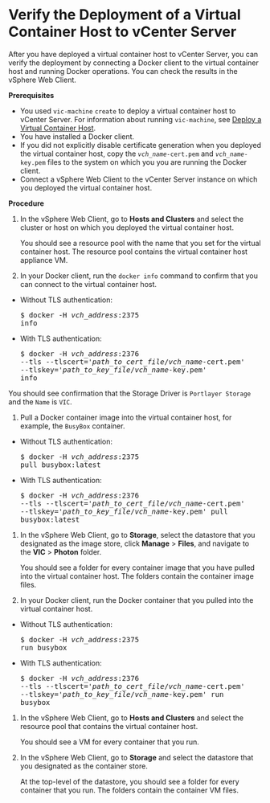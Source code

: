 # Verify the Deployment of a Virtual Container Host to vCenter Server #

After you have deployed a virtual container host to vCenter Server, you can verify the deployment by connecting a Docker client to the virtual container host and running Docker operations. You can check the results in the vSphere Web Client.

**Prerequisites**

- You used `vic-machine` `create` to deploy a virtual container host to vCenter Server. For information about running `vic-machine`, see [Deploy a Virtual Container Host](install_vic_cli.md).
- You have installed a Docker client.
- If you did not explicitly disable certificate generation when you deployed the virtual container host, copy the <code><i>vch_name</i>-cert.pem</code> and <code><i>vch_name</i>-key.pem</code> files to the system on which you you are running the Docker client. 
- Connect a vSphere Web Client to the vCenter Server instance on which you deployed the virtual container host.

**Procedure**    

1. In the vSphere Web Client, go to **Hosts and Clusters** and select the cluster or host on which you deployed the virtual container host.
 
    You should see a resource pool with the name that you set for the virtual container host. The resource pool contains the virtual container host appliance VM.   

1.  In your Docker client, run the `docker info` command to confirm that you can connect to the virtual container host. 
 
 - Without TLS authentication:<pre>$ docker -H <i>vch_address</i>:2375 info</pre>
 - With TLS authentication:<pre>$ docker -H <i>vch_address</i>:2376 
--tls 
--tlscert='<i>path_to_cert_file</i>/<i>vch_name</i>-cert.pem' 
--tlskey='<i>path_to_key_file</i>/<i>vch_name</i>-key.pem' 
info</pre>

 You should see confirmation that the Storage Driver is ```Portlayer Storage``` and the `Name` is `VIC`.
1.  Pull a Docker container image into the virtual container host, for example, the `BusyBox` container.

 - Without TLS authentication:<pre>$ docker -H <i>vch_address</i>:2375 pull busybox:latest</pre>
 - With TLS authentication:<pre>$ docker -H <i>vch_address</i>:2376 
--tls 
--tlscert='<i>path_to_cert_file</i>/<i>vch_name</i>-cert.pem' 
--tlskey='<i>path_to_key_file</i>/<i>vch_name</i>-key.pem' 
pull busybox:latest</pre>

1. In the vSphere Web Client, go to **Storage**, select the datastore that you designated as the image store, click **Manage** > **Files**, and navigate to the **VIC** > **Photon** folder. 
 
    You should see a folder for every container image that you have pulled into the virtual container host. The folders contain the container image files.

1. In your Docker client, run the Docker container that you pulled into the virtual container host.

  - Without TLS authentication:<pre>$ docker -H <i>vch_address</i>:2375 run busybox</pre>
  - With TLS authentication:<pre>$ docker -H <i>vch_address</i>:2376 
--tls 
--tlscert='<i>path_to_cert_file</i>/<i>vch_name</i>-cert.pem' 
--tlskey='<i>path_to_key_file</i>/<i>vch_name</i>-key.pem' 
run busybox</pre> 

1. In the vSphere Web Client, go to **Hosts and Clusters** and select the resource pool that contains the virtual container host.
 
    You should see a VM for every container that you run.

1. In the vSphere Web Client, go to **Storage** and select the datastore that you designated as the container store.  
 
    At the top-level of the datastore, you should see a folder for every container that you run. The folders contain the container VM files.